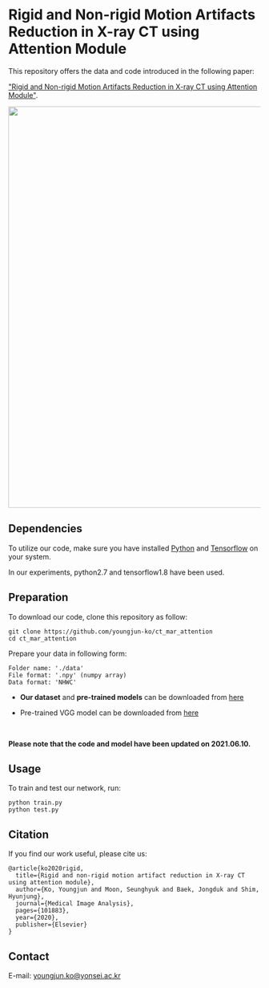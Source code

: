 # Rigid and Non-rigid Motion Artifacts Reduction in X-ray CT using Attention Module

This repository offers the data and code introduced in the following paper:

["Rigid and Non-rigid Motion Artifacts Reduction in X-ray CT using Attention Module"](https://doi.org/10.1016/j.media.2020.101883).

<p align="center"><img width="800" src="https://user-images.githubusercontent.com/58386956/98059090-9ab77800-1e89-11eb-852f-2b285c72af59.png"></p>


## Dependencies
To utilize our code, make sure you have installed [Python](https://www.python.org/) and [Tensorflow](https://www.tensorflow.org/) on your system.

In our experiments, python2.7 and tensorflow1.8 have been used.


## Preparation
To download our code, clone this repository as follow:
```
git clone https://github.com/youngjun-ko/ct_mar_attention
cd ct_mar_attention
```

Prepare your data in following form:

  ```
  Folder name: './data'
  File format: '.npy' (numpy array)
  Data format: 'NHWC'
  ```

* **Our dataset** and **pre-trained models** can be downloaded from [here](https://drive.google.com/drive/folders/19vV5JpegyFUSPuqhgEWV0OPMeGp50a-l?usp=sharing)

* Pre-trained VGG model can be downloaded from [here](https://github.com/machrisaa/tensorflow-vgg)   

<br>

**Please note that the code and model have been updated on 2021.06.10.**

## Usage
To train and test our network, run:
```
python train.py
python test.py
```   

## Citation
If you find our work useful, please cite us:
```
@article{ko2020rigid,
  title={Rigid and non-rigid motion artifact reduction in X-ray CT using attention module},
  author={Ko, Youngjun and Moon, Seunghyuk and Baek, Jongduk and Shim, Hyunjung},
  journal={Medical Image Analysis},
  pages={101883},
  year={2020},
  publisher={Elsevier}
}
```

## Contact
E-mail: youngjun.ko@yonsei.ac.kr
